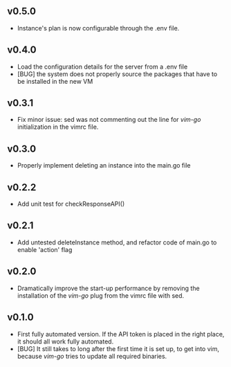 ## v0.5.0
* Instance's plan is now configurable through the .env file.
## v0.4.0
* Load the configuration details for the server from a .env file
* [BUG] the system does not properly source the packages that have to be installed in the new VM
## v0.3.1
* Fix minor issue: sed was not commenting out the line for _vim-go_ initialization in the vimrc file.
## v0.3.0
* Properly implement deleting an instance into the main.go file
## v0.2.2
* Add unit test for checkResponseAPI()
## v0.2.1
* Add untested deleteInstance method, and refactor code of main.go to enable 'action' flag
## v0.2.0
* Dramatically improve the start-up performance by removing the installation of the _vim-go_ plug from the vimrc file with sed.

## v0.1.0
* First fully automated version. If the API token is placed in the right place, it should all work fully automated.
* [BUG] It still takes to long after the first time it is set up, to get into vim, because _vim-go_ tries to update all required binaries.
